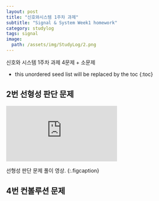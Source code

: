 ```yaml
---
layout: post
title: "신호와시스템 1주차 과제"
subtitle: "Signal & System Week1 homework"
category: studylog
tags: signal
image:
  path: /assets/img/StudyLog/2.png
---
```


신호와 시스템 1주차 과제 4문제 + 소문제

<!--more-->

* this unordered seed list will be replaced by the toc
{:toc}

## 2번 선형성 판단 문제

[Ark68 SE]: https://arkstudio.shop/product/group-buy-ark68-r2/

<div class="iframe-container">
    <iframe src="https://www.youtube.com/watch?v=OkpC7Z6aEec&list=PL_iJu012NOxcDuKgSjTKJZJd3bQtkAyZU&index=11" frameborder="0" allow="accelerometer; autoplay; clipboard-write; encrypted-media; gyroscope; picture-in-picture" allowfullscreen></iframe>
</div>

선형성 판단 문제 풀이 영상.
{:.figcaption}


## 4번 컨볼루션 문제
